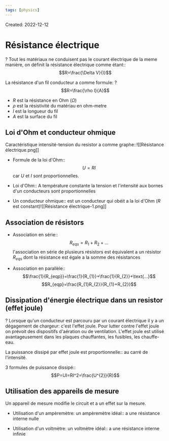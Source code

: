 ```yaml
---
tags: [physics] 
---
```

Created: 2022-12-12

# Résistance électrique
?
Tout les matériaux ne conduisent pas le courant électrique de la meme manière, on définit la résistance électrique comme étant::$$R=\frac{\Delta V}{I}$$
<!--SR:!2022-12-20,5,230-->

La résistance d'un fil conducteur a comme formule:
?
$$R=\frac{\rho l}{A}$$
- $R$ est la résistance en Ohm ($\Omega$)
- $\rho$ est la résistivité du matériau en ohm-metre
- $l$ est la longueur du fil
- $A$ est la surface du fil
<!--SR:!2022-12-19,4,230-->

## Loi d'Ohm et conducteur ohmique

Caractéristique intensité-tension du resistor a comme graphe::![[Résistance électrique.png]]
<!--SR:!2022-12-20,5,230-->
- Formule de la loi d'Ohm::$$U=RI$$ car $U$ et $I$ sont proportionnelles.
<!--SR:!2022-12-21,6,230-->

- Loi d'Ohm:: A température constante la tension et l'intensité aux bornes d'un conducteurs sont proportionnelles
<!--SR:!2022-12-18,1,190-->
- Un conducteur ohmique:: est un conducteur qui obéit a la loi d'Ohm ($R$ est constant)![[Résistance électrique-1.png]]
<!--SR:!2022-12-23,8,250-->

## Association de résistors
- Association en série::$$R_{eqs}=R_1+R_2+\text{...}$$ l'association en série de plusieurs résistors est équivalent a un résistor $R_{eqs}$ dont la résistance est égale a la somme des résistances
<!--SR:!2022-12-20,5,242-->
- Association en parallèle::$$\frac{1}{R_{eqp}}=\frac{1}{R_{1}}+\frac{1}{R_{2}}+\text{...}$$ $$R_{eqp}=\frac{R_{1}R_{2}}{R_{1}+R_{2}}$$
<!--SR:!2022-12-19,4,241-->

## Dissipation d'énergie électrique dans un resistor (effet joule)
?
Lorsque qu'un conducteur est parcouru par un courant électrique il y a un dégagement de chargeur: c'est l'effet joule. 
Pour lutter contre l'effet joule on prévoit des dispositifs d'aération ou de ventilation. L'effet joule est utilisé avantageusement dans les plaques chauffantes, les fusibles, les chauffe-eau.
<!--SR:!2022-12-20,3,222-->

La puissance dissipé par effet joule est proportionnelle:: au carré de l'intensité.
<!--SR:!2022-12-21,6,242-->

3 formules de puissance dissipé::$$P=UI=RI^2=\frac{U^{2}}{R}$$
<!--SR:!2022-12-20,5,242-->

## Utilisation des appareils de mesure
Un appareil de mesure modifie le circuit et a un effet sur la mesure. 

- Utilisation d'un ampèremètre: un ampèremètre idéal:: a une résistance interne nulle
<!--SR:!2022-12-19,4,242-->
- Utilisation d'un voltmètre: un voltmètre idéal:: a une résistance interne infinie
<!--SR:!2022-12-21,6,242-->


